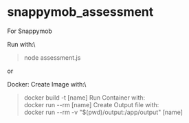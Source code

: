 # snappymob_assessment
For Snappymob

Run with:\
> node assessment.js   

or 

Docker:
Create Image with:\ 
> docker build -t [name]
Run Container with: \
> docker run --rm [name]
Create Output file with: \
> docker run --rm -v "$(pwd)/output:/app/output" [name]
